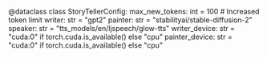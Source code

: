 @dataclass
class StoryTellerConfig:
    max_new_tokens: int = 100  # Increased token limit
    writer: str = "gpt2"
    painter: str = "stabilityai/stable-diffusion-2"
    speaker: str = "tts_models/en/ljspeech/glow-tts"
    writer_device: str = "cuda:0" if torch.cuda.is_available() else "cpu"
    painter_device: str = "cuda:0" if torch.cuda.is_available() else "cpu"
